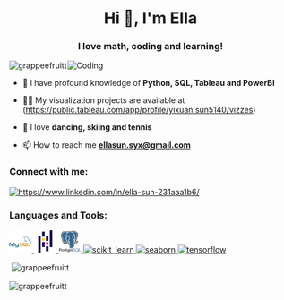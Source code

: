 <h1 align="center">Hi 👋, I'm Ella</h1>
<h3 align="center">I love math, coding and learning!</h3>
<img align="right" alt="Coding" width="400" src="https://media3.giphy.com/media/CuuSHzuc0O166MRfjt/giphy.gif?cid=ecf05e477yvghb9k2bzvabmcllf9qed0ww7yi337wvnkz9m5&ep=v1_gifs_search&rid=giphy.gif&ct=g">


<p align="left"> <img src="https://komarev.com/ghpvc/?username=grappeefruitt&label=Profile%20views&color=0e75b6&style=flat" alt="grappeefruitt" /> </p>

- 👯 I have profound knowledge of **Python, SQL, Tableau and PowerBI**

- 👨‍💻 My visualization projects are available at (https://public.tableau.com/app/profile/yixuan.sun5140/vizzes)

- 🌱 I love **dancing, skiing and tennis**

- 📫 How to reach me **ellasun.syx@gmail.com**

<h3 align="left">Connect with me:</h3>
<p align="left">
<a href="https://linkedin.com/in/https://www.linkedin.com/in/ella-sun-231aaa1b6/" target="blank"><img align="center" src="https://raw.githubusercontent.com/rahuldkjain/github-profile-readme-generator/master/src/images/icons/Social/linked-in-alt.svg" alt="https://www.linkedin.com/in/ella-sun-231aaa1b6/" height="30" width="40" /></a>
</p>

<h3 align="left">Languages and Tools:</h3>
<p align="left"> <a href="https://www.mysql.com/" target="_blank" rel="noreferrer"> <img src="https://raw.githubusercontent.com/devicons/devicon/master/icons/mysql/mysql-original-wordmark.svg" alt="mysql" width="40" height="40"/> </a> <a href="https://pandas.pydata.org/" target="_blank" rel="noreferrer"> <img src="https://raw.githubusercontent.com/devicons/devicon/2ae2a900d2f041da66e950e4d48052658d850630/icons/pandas/pandas-original.svg" alt="pandas" width="40" height="40"/> </a> <a href="https://www.postgresql.org" target="_blank" rel="noreferrer"> <img src="https://raw.githubusercontent.com/devicons/devicon/master/icons/postgresql/postgresql-original-wordmark.svg" alt="postgresql" width="40" height="40"/> </a> <a href="https://scikit-learn.org/" target="_blank" rel="noreferrer"> <img src="https://upload.wikimedia.org/wikipedia/commons/0/05/Scikit_learn_logo_small.svg" alt="scikit_learn" width="40" height="40"/> </a> <a href="https://seaborn.pydata.org/" target="_blank" rel="noreferrer"> <img src="https://seaborn.pydata.org/_images/logo-mark-lightbg.svg" alt="seaborn" width="40" height="40"/> </a> <a href="https://www.tensorflow.org" target="_blank" rel="noreferrer"> <img src="https://www.vectorlogo.zone/logos/tensorflow/tensorflow-icon.svg" alt="tensorflow" width="40" height="40"/> </a> </p>

<p>&nbsp;<img align="center" src="https://github-readme-stats.vercel.app/api?username=grappeefruitt&show_icons=true&locale=en" alt="grappeefruitt" /></p>

<p><img align="center" src="https://github-readme-streak-stats.herokuapp.com/?user=grappeefruitt&" alt="grappeefruitt" /></p>

